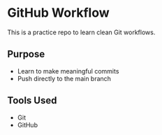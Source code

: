 # GitHub Workflow

This is a practice repo to learn clean Git workflows.

## Purpose
- Learn to make meaningful commits
- Push directly to the main branch

## Tools Used
- Git
- GitHub


